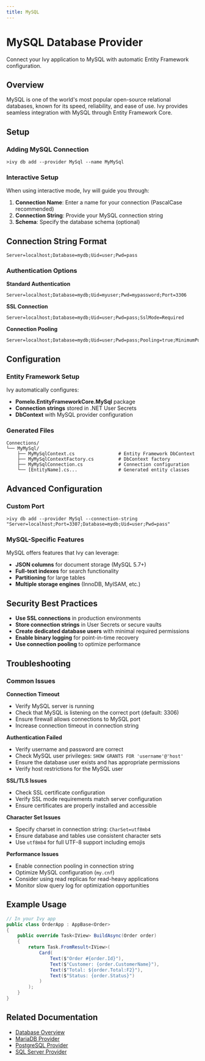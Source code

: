 ```yaml
---
title: MySQL
---
```


# MySQL Database Provider

<Ingress>
Connect your Ivy application to MySQL with automatic Entity Framework configuration.
</Ingress>

## Overview

MySQL is one of the world's most popular open-source relational databases, known for its speed, reliability, and ease of use. Ivy provides seamless integration with MySQL through Entity Framework Core.

## Setup

### Adding MySQL Connection

```terminal
>ivy db add --provider MySql --name MyMySql
```

### Interactive Setup

When using interactive mode, Ivy will guide you through:

1. **Connection Name**: Enter a name for your connection (PascalCase recommended)
2. **Connection String**: Provide your MySQL connection string
3. **Schema**: Specify the database schema (optional)

## Connection String Format

```text
Server=localhost;Database=mydb;Uid=user;Pwd=pass
```

### Authentication Options

**Standard Authentication**
```text
Server=localhost;Database=mydb;Uid=myuser;Pwd=mypassword;Port=3306
```

**SSL Connection**
```text
Server=localhost;Database=mydb;Uid=user;Pwd=pass;SslMode=Required
```

**Connection Pooling**
```text
Server=localhost;Database=mydb;Uid=user;Pwd=pass;Pooling=true;MinimumPoolSize=1;MaximumPoolSize=20
```

## Configuration

### Entity Framework Setup

Ivy automatically configures:
- **Pomelo.EntityFrameworkCore.MySql** package
- **Connection strings** stored in .NET User Secrets
- **DbContext** with MySQL provider configuration

### Generated Files

```text
Connections/
└── MyMySql/
    ├── MyMySqlContext.cs                # Entity Framework DbContext
    ├── MyMySqlContextFactory.cs         # DbContext factory
    ├── MyMySqlConnection.cs             # Connection configuration
    └── [EntityName].cs...               # Generated entity classes
```

## Advanced Configuration

### Custom Port

```terminal
>ivy db add --provider MySql --connection-string "Server=localhost;Port=3307;Database=mydb;Uid=user;Pwd=pass"
```

### MySQL-Specific Features

MySQL offers features that Ivy can leverage:
- **JSON columns** for document storage (MySQL 5.7+)
- **Full-text indexes** for search functionality
- **Partitioning** for large tables
- **Multiple storage engines** (InnoDB, MyISAM, etc.)

## Security Best Practices

- **Use SSL connections** in production environments
- **Store connection strings** in User Secrets or secure vaults
- **Create dedicated database users** with minimal required permissions
- **Enable binary logging** for point-in-time recovery
- **Use connection pooling** to optimize performance

## Troubleshooting

### Common Issues

**Connection Timeout**
- Verify MySQL server is running
- Check that MySQL is listening on the correct port (default: 3306)
- Ensure firewall allows connections to MySQL port
- Increase connection timeout in connection string

**Authentication Failed**
- Verify username and password are correct
- Check MySQL user privileges: `SHOW GRANTS FOR 'username'@'host'`
- Ensure the database user exists and has appropriate permissions
- Verify host restrictions for the MySQL user

**SSL/TLS Issues**
- Check SSL certificate configuration
- Verify SSL mode requirements match server configuration
- Ensure certificates are properly installed and accessible

**Character Set Issues**
- Specify charset in connection string: `CharSet=utf8mb4`
- Ensure database and tables use consistent character sets
- Use `utf8mb4` for full UTF-8 support including emojis

**Performance Issues**
- Enable connection pooling in connection string
- Optimize MySQL configuration (`my.cnf`)
- Consider using read replicas for read-heavy applications
- Monitor slow query log for optimization opportunities

## Example Usage

```csharp
// In your Ivy app
public class OrderApp : AppBase<Order>
{
    public override Task<IView> BuildAsync(Order order)
    {
        return Task.FromResult<IView>(
            Card(
                Text($"Order #{order.Id}"),
                Text($"Customer: {order.CustomerName}"),
                Text($"Total: ${order.Total:F2}"),
                Text($"Status: {order.Status}")
            )
        );
    }
}
```

## Related Documentation

- [Database Overview](01_Overview.md)
- [MariaDB Provider](MariaDB.md)
- [PostgreSQL Provider](PostgreSQL.md)
- [SQL Server Provider](SqlServer.md)